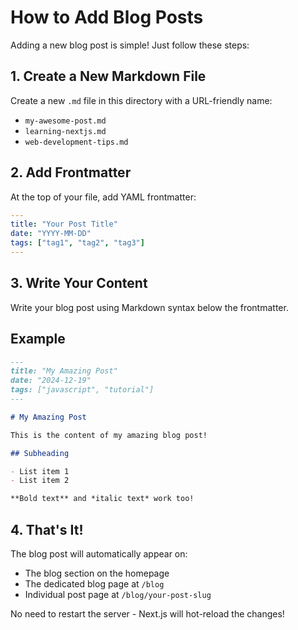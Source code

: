 # How to Add Blog Posts

Adding a new blog post is simple! Just follow these steps:

## 1. Create a New Markdown File

Create a new `.md` file in this directory with a URL-friendly name:
- `my-awesome-post.md`
- `learning-nextjs.md`
- `web-development-tips.md`

## 2. Add Frontmatter   
    
At the top of your file, add YAML frontmatter:

```yaml
---
title: "Your Post Title"
date: "YYYY-MM-DD"
tags: ["tag1", "tag2", "tag3"]
---
```

## 3. Write Your Content

Write your blog post using Markdown syntax below the frontmatter.

## Example

```markdown
---
title: "My Amazing Post"
date: "2024-12-19"
tags: ["javascript", "tutorial"]
---

# My Amazing Post

This is the content of my amazing blog post!

## Subheading

- List item 1
- List item 2

**Bold text** and *italic text* work too!
```

## 4. That's It!

The blog post will automatically appear on:
- The blog section on the homepage
- The dedicated blog page at `/blog`
- Individual post page at `/blog/your-post-slug`

No need to restart the server - Next.js will hot-reload the changes!